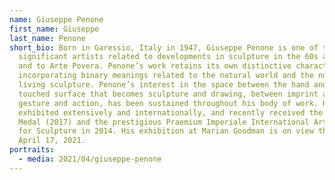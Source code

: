 ```yaml
---
name: Giuseppe Penone
first_name: Giuseppe
last_name: Penone
short_bio: Born in Garessio, Italy in 1947, Giuseppe Penone is one of the most
  significant artists related to developments in sculpture in the 60s and 70s
  and to Arte Povera. Penone’s work retains its own distinctive character
  incorporating binary meanings related to the natural world and the notion of
  living sculpture. Penone’s interest in the space between the hand and the
  touched surface that becomes sculpture and drawing, between imprint and sight,
  gesture and action, has been sustained throughout his body of work. He has
  exhibited extensively and internationally, and recently received the McKim
  Medal (2017) and the prestigious Praemium Imperiale International Arts Award
  for Sculpture in 2014. His exhibition at Marian Goodman is on view through
  April 17, 2021.
portraits:
  - media: 2021/04/giuseppe-penone
---
```

